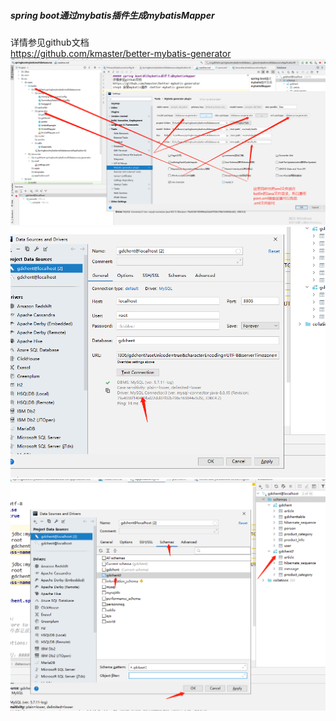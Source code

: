 ##### spring boot通过mybatis插件生成mybatisMapper
详情参见github文档  
https://github.com/kmaster/better-mybatis-generator 
![image](https://github.com/gdchent/springbootmybatismultidatasource/blob/master/effectImg/指定mybatis插件生成map文件的目录.png)
![image](https://github.com/gdchent/springbootmybatismultidatasource/blob/master/effectImg/测试数据源跟驱动.png)
![image](https://github.com/gdchent/springbootmybatismultidatasource/blob/master/effectImg/选择要连接的数据库.png)



